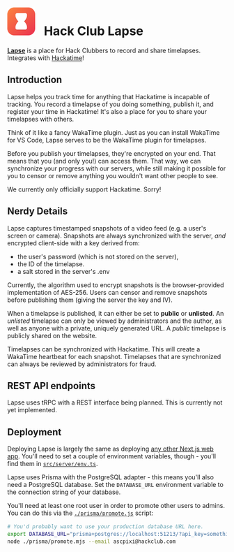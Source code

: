 <h1>
    <img height="64" src="./src/client/assets/icon.svg">&nbsp;&nbsp;
    Hack Club Lapse
</h1>

[**Lapse**](https://lapse.hackclub.com) is a place for Hack Clubbers to record and share timelapses. Integrates with [Hackatime](https://hackatime.hackclub.com)!

## Introduction
Lapse helps you track time for anything that Hackatime is incapable of tracking. You record a timelapse of you doing something, publish it, and register your time in Hackatime! It's also a place for you to share your timelapses with others.

Think of it like a fancy WakaTime plugin. Just as you can install WakaTime for VS Code, Lapse serves to be the WakaTime plugin for timelapses.

Before you publish your timelapses, they're encrypted on your end. That means that you (and only you!) can access them. That way, we can synchronize your progress with our servers, while still making it possible for you to censor or remove anything you wouldn't want other people to see.

We currently only officially support Hackatime. Sorry!

## Nerdy Details
Lapse captures timestamped snapshots of a video feed (e.g. a user's screen or camera). Snapshots are always synchronized with the server, _and_ encrypted client-side with a key derived from:
- the user's password (which is not stored on the server),
- the ID of the timelapse.
- a salt stored in the server's .env

Currently, the algorithm used to encrypt snapshots is the browser-provided implementation of AES-256. Users can censor and remove snapshots before publishing them (giving the server the key and IV).

When a timelapse is published, it can either be set to **public** or **unlisted**. An *unlisted* timelapse can only be viewed by administrators and the author, as well as anyone with a private, uniquely generated URL. A *public* timelapse is publicly shared on the website.

Timelapses can be synchronized with Hackatime. This will create a WakaTime heartbeat for each snapshot. Timelapses that are synchronized can always be reviewed by administrators for fraud.

## REST API endpoints
Lapse uses tRPC with a REST interface being planned. This is currently not yet implemented.

## Deployment
Deploying Lapse is largely the same as deploying [any other Next.js web app](https://coolify.io/docs/applications/nextjs). You'll need to set a couple of environment variables, though - you'll find them in [`src/server/env.ts`](./src/server/env.ts).

Lapse uses Prisma with the PostgreSQL adapter - this means you'll also need a PostgreSQL database. Set the `DATABASE_URL` environment variable to the connection string of your database.

You'll need at least one root user in order to promote other users to admins. You can do this via the [`./prisma/promote.js`](./prisma/promote.js) script:

```sh
# You'd probably want to use your production database URL here.
export DATABASE_URL="prisma+postgres://localhost:51213/?api_key=something-goes-here"
node ./prisma/promote.mjs --email ascpixi@hackclub.com
```
